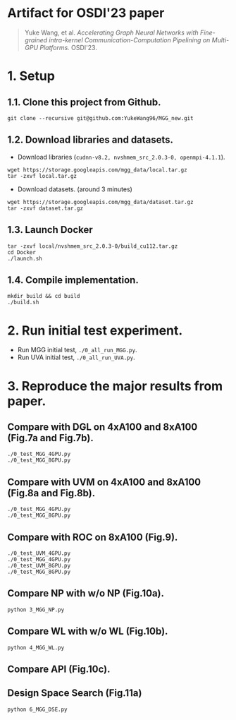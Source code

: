 # Artifact for OSDI'23 paper 
> Yuke Wang, et al. *Accelerating Graph Neural Networks with Fine-grained intra-kernel Communication-Computation Pipelining on Multi-GPU Platforms.* OSDI'23.

# 1. Setup

## 1.1. Clone this project from Github.
```
git clone --recursive git@github.com:YukeWang96/MGG_new.git
```

## 1.2. Download libraries and datasets.
+ Download libraries (`cudnn-v8.2, nvshmem_src_2.0.3-0, openmpi-4.1.1`).
```
wget https://storage.googleapis.com/mgg_data/local.tar.gz
tar -zxvf local.tar.gz
```
+ Download datasets. (around 3 minutes)
```
wget https://storage.googleapis.com/mgg_data/dataset.tar.gz
tar -zxvf dataset.tar.gz
```

## 1.3. Launch Docker 
```
tar -zxvf local/nvshmem_src_2.0.3-0/build_cu112.tar.gz 
cd Docker 
./launch.sh
```

## 1.4. Compile implementation.
```
mkdir build && cd build
./build.sh
```
# 2. Run initial test experiment.
+ Run MGG initial test, `./0_all_run_MGG.py`.
+ Run UVA initial test, `./0_all_run_UVA.py`.


# 3. Reproduce the major results from paper.

## Compare with DGL on 4xA100 and 8xA100 (Fig.7a and Fig.7b).
```
./0_test_MGG_4GPU.py
./0_test_MGG_8GPU.py
```

## Compare with UVM on 4xA100 and 8xA100 (Fig.8a and Fig.8b).
```
./0_test_MGG_4GPU.py
./0_test_MGG_8GPU.py
```

## Compare with ROC on 8xA100 (Fig.9).
```
./0_test_UVM_4GPU.py
./0_test_MGG_4GPU.py
./0_test_UVM_8GPU.py
./0_test_MGG_8GPU.py
```

## Compare NP with w/o NP (Fig.10a).
```
python 3_MGG_NP.py
```

## Compare WL with w/o WL (Fig.10b).
```
python 4_MGG_WL.py
```

## Compare API (Fig.10c).


## Design Space Search (Fig.11a)
```
python 6_MGG_DSE.py
```